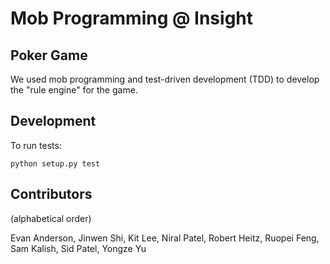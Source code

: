 # Mob Programming @ Insight

## Poker Game

We used mob programming and test-driven development (TDD) to develop the "rule engine" for the game.

## Development

To run tests:
```
python setup.py test
```

## Contributors

(alphabetical order)

Evan Anderson, Jinwen Shi, Kit Lee, Niral Patel, Robert Heitz, Ruopei Feng, Sam Kalish, Sid Patel, Yongze Yu




